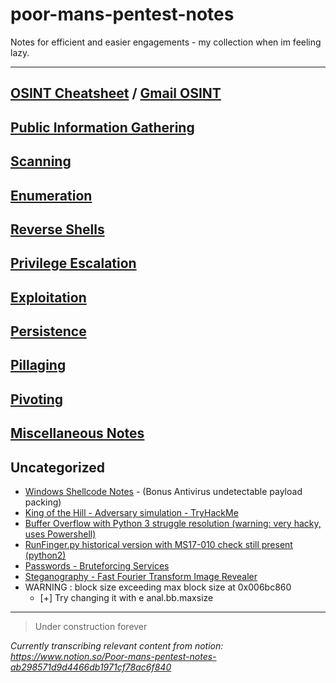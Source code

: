 # poor-mans-pentest-notes

Notes for efficient and easier engagements - my collection when im feeling lazy.

---

## [OSINT Cheatsheet](docs/osint-cheatsheet.md) / [Gmail OSINT](docs/osint-gmail.md)

## [Public Information Gathering](docs/gather-info.md)

## [Scanning](docs/scanning.md)

## [Enumeration](docs/enumerate.md)

## [Reverse Shells](docs/reverseshells.md)

## [Privilege Escalation](docs/privesc.md)

## [Exploitation](docs/exploit-general.md)

## [Persistence](docs/persistence.md)

## [Pillaging](docs/pillaging.md)

## [Pivoting](docs/pivoting.md)

## [Miscellaneous Notes](docs/misc.md)

## Uncategorized

* [Windows Shellcode Notes](docs/shellcode.md) -  (Bonus Antivirus undetectable payload packing)
* [King of the Hill - Adversary simulation - TryHackMe](docs/king-of-the-hill.md)
* [Buffer Overflow with Python 3 struggle resolution (warning: very hacky, uses Powershell)](docs/exploit-win-py3-bof.md)
* [RunFinger.py historical version with MS17-010 check still present (python2)](https://github.com/lgandx/Responder/blob/daaf6f7296ee754fe37b2382d0e459f7b6e74dcc/tools/RunFinger.py)
* [Passwords - Bruteforcing Services](docs/bruteforcing.md)
* [Steganography - Fast Fourier Transform Image Revealer](scripts/fftstego_picture.py)
* WARNING : block size exceeding max block size at 0x006bc860
  * [+] Try changing it with e anal.bb.maxsize

---

> Under construction forever

*Currently transcribing relevant content from notion: <https://www.notion.so/Poor-mans-pentest-notes-ab298571d9d4466db1971cf78ac6f840>*

